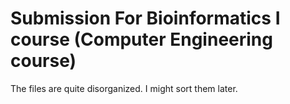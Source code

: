 # Submission For Bioinformatics I course (Computer Engineering course)
The files are quite disorganized. I might sort them later.
